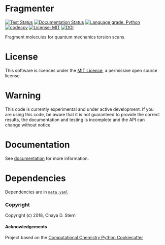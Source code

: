 Fragmenter
==========
[![Test Status](https://github.com/openforcefield/fragmenter/actions/workflows/ci.yaml/badge.svg?branch=master)](https://github.com/openforcefield/fragmenter/actions/workflows/ci.yaml)
[![Documentation Status](https://readthedocs.org/projects/fragmenter/badge/?version=latest)](https://fragmenter.readthedocs.io/en/latest/?badge=latest)
[![Language grade: Python](https://img.shields.io/lgtm/grade/python/g/openforcefield/fragmenter.svg?logo=lgtm&logoWidth=18)](https://lgtm.com/projects/g/openforcefield/fragmenter/context:python)
[![codecov](https://codecov.io/gh/openforcefield/fragmenter/branch/master/graph/badge.svg)](https://codecov.io/gh/openforcefield/fragmenter/branch/master)
[![License: MIT](https://img.shields.io/badge/License-MIT-yellow.svg)](https://opensource.org/licenses/MIT)
[![DOI](https://zenodo.org/badge/127185286.svg)](https://zenodo.org/badge/latestdoi/127185286)

Fragment molecules for quantum mechanics torsion scans.

# License

This software is licences under the [MIT Licence](https://opensource.org/licenses/MIT), a permissive open source license.

# Warning

This code is currently experimental and under active development. If you are using this code,
be aware that it is not guaranteed to provide the correct results, the documentation and testing is incomplete and the
API can change without notice.

# Documentation

See [documentation](https://fragmenter.readthedocs.io/en/latest/) for more information.

# Dependencies

Dependencies are in [`meta.yaml`](https://github.com/openforcefield/fragmenter/blob/master/devtools/conda-envs/meta.yaml)

### Copyright

Copyright (c) 2018, Chaya D. Stern


#### Acknowledgements

Project based on the
[Computational Chemistry Python Cookiecutter](https://github.com/choderalab/cookiecutter-python-comp-chem)
